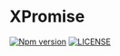 # XPromise

[![Npm version](https://badge.fury.io/js/@sirian%2Fxpromise.svg)](https://www.npmjs.com/package/@sirian/xpromise)
[![LICENSE](https://img.shields.io/badge/License-MIT-yellow.svg)](https://opensource.org/licenses/MIT)
